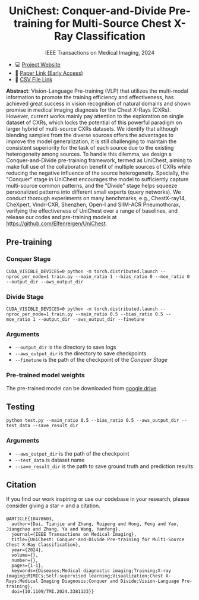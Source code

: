 <h1 align="center">UniChest: Conquer-and-Divide Pre-training for Multi-Source Chest X-Ray Classification</h1>


<p style="text-align: center;">IEEE Transactions on Medical Imaging, 2024</p>


* 💻 [Project Website](https://tianjiedai.github.io/unichest/)
* 📖 [Paper Link (Early Access)](https://ieeexplore.ieee.org/abstract/document/10478603)
* 📁 [CSV File Link](https://drive.google.com/file/d/1LMiipnq-EouN2_wguSTfwCTBKREMKikP/view?usp=sharing)

**Abstract**: Vision-Language Pre-training (VLP) that utilizes the multi-modal information to promote the training efficiency and effectiveness, has achieved great success in vision recognition of natural domains and shown promise in medical imaging diagnosis for the Chest X-Rays (CXRs). However, current works mainly pay attention to the exploration on single dataset of CXRs, which locks the potential of this powerful paradigm on larger hybrid of multi-source CXRs datasets. We identify that although blending samples from the diverse sources offers the advantages to improve the model generalization, it is still challenging to maintain the consistent superiority for the task of each source due to the existing heterogeneity among sources. To handle this dilemma, we design a Conquer-and-Divide pre-training framework, termed as UniChest, aiming to make full use of the collaboration benefit of multiple sources of CXRs while reducing the negative influence of the source heterogeneity. Specially, the "Conquer" stage in UniChest encourages the model to sufficiently capture multi-source common patterns, and the "Divide" stage helps squeeze personalized patterns into different small experts (query networks). We conduct thorough experiments on many benchmarks, e.g., ChestX-ray14, CheXpert, Vindr-CXR, Shenzhen, Open-I and SIIM-ACR Pneumothorax, verifying the effectiveness of UniChest over a range of baselines, and release our codes and pre-training models at https://github.com/Elfenreigen/UniChest.


## Pre-training

### Conquer Stage
```
CUDA_VISIBLE_DEVICES=0 python -m torch.distributed.launch --nproc_per_node=1 train.py --main_ratio 1 --bias_ratio 0 --moe_ratio 0 --output_dir --aws_output_dir
```

### Divide Stage
```
CUDA_VISIBLE_DEVICES=0 python -m torch.distributed.launch --nproc_per_node=1 train.py --main_ratio 0.5 --bias_ratio 0.5 --moe_ratio 1 --output_dir --aws_output_dir --finetune
```

### Arguments

- `--output_dir` is the directory to save logs
- `--aws_output_dir` is the directory to save checkpoints
- `--finetune` is the path of the checkpoint of the _Conquer Stage_

### Pre-trained model weights
The pre-trained model can be downloaded from [google drive](https://drive.google.com/file/d/1V91ppG1M-IZcSFDyTBa4FNnMST9_vnkV/view?usp=sharing).

## Testing
```
python test.py --main_ratio 0.5 --bias_ratio 0.5 --aws_output_dir --test_data --save_result_dir
```

### Arguments

- `--aws_output_dir` is the path of the checkpoint
- `--test_data` is dataset name
- `--save_result_dir` is the path to save ground truth and prediction results

## Citation

If you find our work inspiring or use our codebase in your research, please consider giving a star ⭐ and a citation.
```
@ARTICLE{10478603,
  author={Dai, Tianjie and Zhang, Ruipeng and Hong, Feng and Yao, Jiangchao and Zhang, Ya and Wang, Yanfeng},
  journal={IEEE Transactions on Medical Imaging}, 
  title={UniChest: Conquer-and-Divide Pre-training for Multi-Source Chest X-Ray Classification}, 
  year={2024},
  volume={},
  number={},
  pages={1-1},
  keywords={Diseases;Medical diagnostic imaging;Training;X-ray imaging;MIMICs;Self-supervised learning;Visualization;Chest X-Rays;Medical Imaging Diagnosis;Conquer and Divide;Vision-Language Pre-training},
  doi={10.1109/TMI.2024.3381123}}
```

